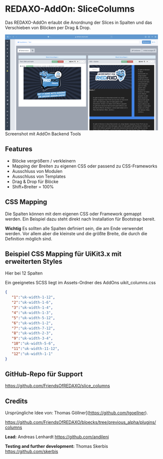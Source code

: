 # REDAXO-AddOn: SliceColumns
Das REDAXO-AddOn erlaubt die Anordnung der Slices in Spalten und das Verschieben von Blöcken per Drag & Drop. 

![Screenshot](https://github.com/FriendsOfREDAXO/slice_columns/blob/assets/screenshot.png)
Screenshot mit AddOn Backend Tools 

## Features

- Blöcke vergrößern / verkleinern
- Mapping der Breiten zu eigenen CSS oder passend zu CSS-Frameworks
- Ausschluss von Modulen 
- Ausschluss von Templates 
- Drag & Drop für Blöcke
- Shift+Breiter = 100% 

## CSS Mapping 

Die Spalten können mit dem eigenen CSS oder Framework gemappt werden. 
Ein Beispiel dazu steht direkt nach Installation für Bootstrap bereit. 

**Wichtig**
Es sollten alle Spalten definiert sein, die am Ende verwendet werden. 
Vor allem aber die kleinste und die größte Breite, die durch die Definition möglich sind. 


## Beispiel CSS Mapping für UiKit3.x mit erweiterten Styles

Hier bei 12 Spalten

Ein geeignetes SCSS liegt im Assets-Ordner des AddOns uikit_columns.css

```json
{
   "1":"uk-width-1-12",
   "2":"uk-width-1-6",
   "3":"uk-width-1-4",
   "4":"uk-width-1-3",
   "5":"uk-width-5-12",
   "6":"uk-width-1-2",
   "7":"uk-width-7-12",
   "8":"uk-width-2-3",
   "9":"uk-width-3-4",
   "10":"uk-width-5-6",
   "11":"uk-width-11-12",
   "12":"uk-width-1-1"
}
```

## GitHub-Repo für Support

https://github.com/FriendsOfREDAXO/slice_columns

## Credits
Ursprüngliche Idee von: Thomas Göllner](https://github.com/tgoellner). 

https://github.com/FriendsOfREDAXO/bloecks/tree/previous_alpha/plugins/columns

**Lead:** Andreas Lenhardt https://github.com/andileni

**Testing and further development:** Thomas Skerbis https://github.com/skerbis
